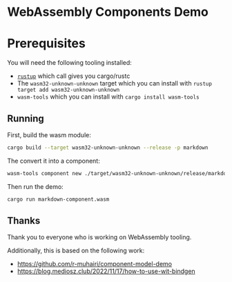 # WebAssembly Components Demo

# Prerequisites

You will need the following tooling installed:
* [`rustup`](https://rustup.rs) which call gives you cargo/rustc
* The `wasm32-unknown-unknown` target which you can install with `rustup target add wasm32-unknown-unknown`
* `wasm-tools` which you can install with `cargo install wasm-tools`

## Running

First, build the wasm module:

```bash
cargo build --target wasm32-unknown-unknown --release -p markdown
```

The convert it into a component:

```bash
wasm-tools component new ./target/wasm32-unknown-unknown/release/markdown.wasm -o markdown-component.wasm
```

Then run the demo:

```bash
cargo run markdown-component.wasm
```

## Thanks

Thank you to everyone who is working on WebAssembly tooling.

Additionally, this is based on the following work:
* https://github.com/r-muhairi/component-model-demo
* https://blog.mediosz.club/2022/11/17/how-to-use-wit-bindgen
